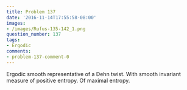 ```yaml
---
title: Problem 137
date: '2016-11-14T17:55:58-08:00'
images:
- /images/Rufus-135-142_1.png
question_number: 137
tags:
- Ergodic
comments:
- problem-137-comment-0
---
```

Ergodic smooth representative of a Dehn twist. With smooth invariant measure
of positive entropy. Of maximal entropy.

